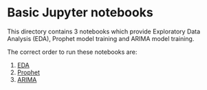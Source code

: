 # Basic Jupyter notebooks

This directory contains 3 notebooks which provide Exploratory Data Analysis (EDA), Prophet model training and ARIMA model training.

The correct order to run these notebooks are:
1. [EDA](train/eda.ipynb)
2. [Prophet](train/prophet.ipynb)
3. [ARIMA](train/arima.ipynb)
